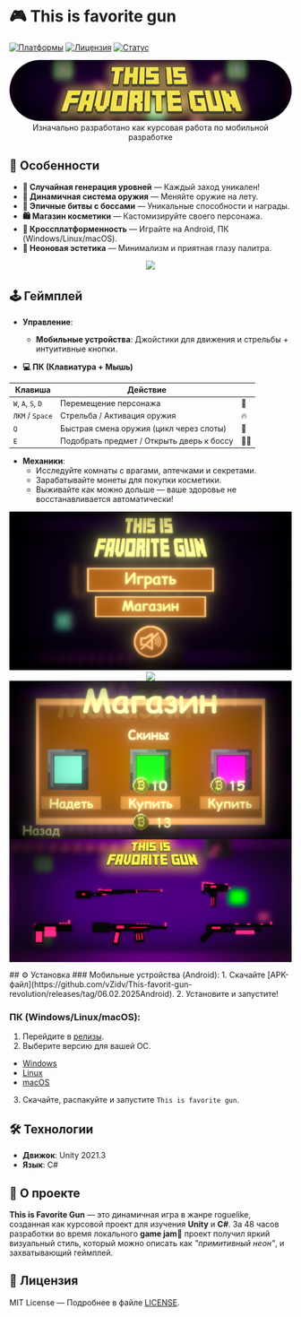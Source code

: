 # 🎮 This is favorite gun

[![Платформы](https://img.shields.io/badge/-Windows%20|%20Linux%20|%20macOS%20|%20Android-blue?style=flat)](https://github.com/vZidv/This-favorit-gun-revolution/releases)
[![Лицензия](https://img.shields.io/badge/License-MIT-green.svg)](LICENSE)
[![Статус](https://img.shields.io/badge/Статус-Завершён-success)](https://github.com/vZidv/This-favorit-gun-revolution)
 


<p align="center">
  <img  src="assets/images/Logo_around.png">
  Изначально разработано как курсовая работа по мобильной разработке
</p>



## 🌟 Особенности
- **🎲 Случайная генерация уровней** — Каждый заход уникален!
- **🔫 Динамичная система оружия** — Меняйте оружие на лету.
- **👾 Эпичные битвы с боссами** — Уникальные способности и награды.
- **🛍️ Магазин косметики** — Кастомизируйте своего персонажа.
- **📱 Кроссплатформенность** — Играйте на Android, ПК (Windows/Linux/macOS).
- **🌈 Неоновая эстетика** — Минимализм и приятная глазу палитра.

<p align="center">
  <img  src="assets/images/Short Video.gif">
</p>

## 🕹️ Геймплей
- **Управление**: 
  - **Мобильные устройства**: Джойстики для движения и стрельбы + интуитивные кнопки.
  
- **💻 ПК (Клавиатура + Мышь)**  

|    Клавиша     |                Действие                | |
|----------------|----------------------------------------|------------------|
| `W`, `A`, `S`, `D` | Перемещение персонажа              | 🏃   |
| `ЛКМ` / `Space` | Стрельба / Активация оружия        | 🔥     |
| `Q`            | Быстрая смена оружия (цикл через слоты)| 🔄     |
| `E`            | Подобрать предмет / Открыть дверь к боссу | 🚪💀  |

- **Механики**:
  - Исследуйте комнаты с врагами, аптечками и секретами.
  - Зарабатывайте монеты для покупки косметики.
  - Выживайте как можно дольше — ваше здоровье не восстанавливается автоматически!
<p align="center">
  <img  src="assets/images/Screanshot2.png.png" align="center">
  <img  src="assets/images/Screanshot1.png" align="center">
  <img  src="assets/images/Screanshot3.png.png" align="center">
  <img  src="assets/images/Guns_ScreanShot.png" align="center">

</p>
## ⚙️ Установка
### Мобильные устройства (Android):
1. Скачайте [APK-файл](https://github.com/vZidv/This-favorit-gun-revolution/releases/tag/06.02.2025Android).
2. Установите и запустите!

### ПК (Windows/Linux/macOS):
1. Перейдите в [релизы](https://github.com/vZidv/This-favorit-gun-revolution/releases).
2. Выберите версию для вашей ОС.
  - [Windows](https://github.com/vZidv/This-favorit-gun-revolution/releases/tag/06.02.2025)
  - [Linux](https://github.com/vZidv/This-favorit-gun-revolution/releases/tag/06.02.2025Linux)
  - [macOS](https://github.com/vZidv/This-favorit-gun-revolution/releases/tag/06.02.2025macOS)
3. Скачайте, распакуйте и запустите `This is favorite gun`.

## 🛠 Технологии
- **Движок**: Unity 2021.3
- **Язык**: C#

## 📖 О проекте
**This is Favorite Gun** — это динамичная игра в жанре roguelike, созданная как курсовой проект для изучения **Unity** и **C#**. За 48 часов разработки во время локального **game jam**🎉 проект получил яркий визуальный стиль, который можно описать как *"примитивный неон"*, и захватывающий геймплей.




## 📄 Лицензия
MIT License — Подробнее в файле [LICENSE](LICENSE).
